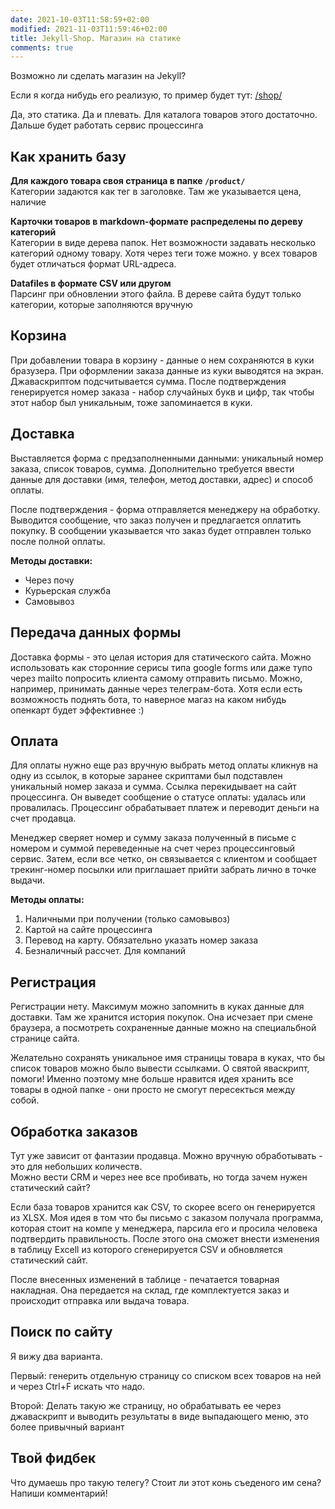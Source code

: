 ```yaml
---
date: 2021-10-03T11:58:59+02:00
modified: 2021-11-03T11:59:46+02:00
title: Jekyll-Shop. Магазин на статике
comments: true
---
```


Возможно ли сделать магазин на Jekyll?

Если я когда нибудь его реализую, то пример будет тут: [/shop/](/shop/)

Да, это статика. Да и плевать. Для каталога товаров этого достаточно. Дальше будет работать сервис процессинга

## Как хранить базу
**Для каждого товара своя страница в папке ```/product/```**  
Категории задаются как тег в заголовке. Там же указывается цена, наличие

**Карточки товаров в markdown-формате распределены по дереву категорий**  
Категории в виде дерева папок. Нет возможности задавать несколько категорий одному товару. Хотя через теги тоже можно. у всех товаров будет отличаться формат URL-адреса.

**Datafiles в формате CSV или другом**  
Парсинг при обновлении этого файла. В дереве сайта будут только категории, которые заполняются вручную

## Корзина
При добавлении товара в корзину - данные о нем сохраняются в куки бразузера. При оформлении заказа данные из куки выводятся на экран. Джаваскриптом подсчитывается сумма. После подтверждения генерируется номер заказа - набор случайных букв и цифр, так чтобы этот набор был уникальным, тоже запоминается в куки.

## Доставка
Выставляется форма с предзаполненными данными: уникальный номер заказа, список товаров, сумма.
Дополнительно требуется ввести данные для доставки (имя, телефон, метод доставки, адрес) и способ оплаты.  

После подтверждения - форма отправляется менеджеру на обработку.
Выводится сообщение, что заказ получен и предлагается оплатить покупку. В сообщении указывается что заказ будет отправлен только после полной оплаты.

**Методы доставки:**
- Через почу
- Курьерская служба
- Самовывоз

## Передача данных формы
Доставка формы - это целая история для статического сайта. Можно использовать как сторонние серисы типа google forms или даже тупо через mailto попросить клиента самому отправить письмо. Можно, например, принимать данные через телеграм-бота. Хотя если есть возможность поднять бота, то наверное магаз на каком нибудь опенкарт будет эффективнее :)

## Оплата
Для оплаты нужно еще раз вручную выбрать метод оплаты кликнув на одну из ссылок, в которые заранее скриптами был подставлен уникальный номер заказа и сумма. Ссылка перекидывает на сайт процессинга. Он выведет сообщение о статусе оплаты: удалась или провалилась. Процессинг обрабатывает платеж и переводит деньги на счет продавца.  

Менеджер сверяет номер и сумму заказа полученный в письме с номером и суммой переведенные на счет через процессинговый сервис.
Затем, если все четко, он связывается с клиентом и сообщает трекинг-номер посылки или приглашает прийти забрать лично в точке выдачи.

**Методы оплаты:**
1. Наличными при получении (только самовывоз)
2. Картой на сайте процессинга
3. Перевод на карту. Обязательно указать номер заказа
4. Безналичный рассчет. Для компаний

## Регистрация
Регистрации нету. Максимум можно запомнить в куках данные для доставки. Там же хранится история покупок. Она исчезает при смене браузера, а посмотреть сохраненные данные можно на специальбной странице сайта. 

Желательно сохранять уникальное имя страницы товара в куках, что бы список товаров можно было вывести ссылками. О святой яваскрипт, помоги! Именно поэтому мне больше нравится идея хранить все товары в одной папке - они просто не смогут пересекться между собой.

## Обработка заказов
Тут уже зависит от фантазии продавца. Можно вручную обработывать - это для небольших количеств.  
Можно вести CRM и через нее все пробивать, но тогда зачем нужен статический сайт?

Если база товаров хранится как CSV, то скорее всего он генерируется из XLSX. Моя идея в том что бы письмо с заказом получала программа, которая стоит на компе у менеджера, парсила его и просила человека подтвердить правильность. После этого она сможет внести изменения в таблицу Excell из которого сгенерируется CSV и обновляется статический сайт.

После внесенных изменений в таблице - печатается товарная накладная. Она передается на склад, где комплектуется заказ и происходит отправка или выдача товара.

## Поиск по сайту
Я вижу два варианта. 

Первый: генерить отдельную страницу со списком всех товаров на ней и через Ctrl+F искать что надо. 

Второй: Делать такую же страницу, но обрабатывать ее через джаваскрипт и выводить результаты в виде выпадающего меню, это более привычный вариант


## Твой фидбек
Что думаешь про такую телегу? Стоит ли этот конь съеденого им сена? Напиши комментарий!
